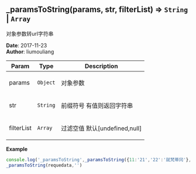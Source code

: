 ## \_paramsToString(params, str, filterList) ⇒ <code>String</code> \| <code>Array</code>
<p>对象参数转url字符串</p>

**Date**: 2017-11-23  
**Author**: liumouliang  

| Param | Type | Description |
| --- | --- | --- |
| params | <code>Object</code> | <p>对象参数</p> |
| str | <code>String</code> | <p>前缀符号 有值则返回字符串</p> |
| filterList | <code>Array</code> | <p>过滤空值 默认[undefined,null]</p> |

**Example**  
```javascript
console.log('_paramsToString',_paramsToString({11:'21','22':'就梵蒂冈'},''));
_paramsToString(requedata,'')
```
